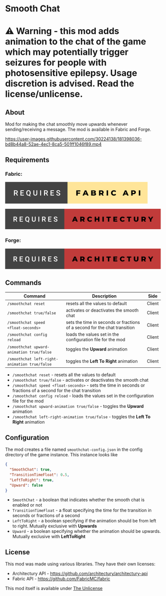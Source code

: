 # Smooth Chat

# ⚠ Warning - this mod adds animation to the chat of the game which may potentially trigger seizures for people with photosensitive epilepsy. Usage discretion is advised. Read the license/unlicense.

## About

Mod for making the chat smoothly move upwards whenever sending/receiving a message.
The mod is available in Fabric and Forge.

https://user-images.githubusercontent.com/30224138/181398036-bd8b44a8-52ae-4ec1-8ca5-501ff1046f89.mp4


## Requirements

### Fabric:

[![Requires Fabric API](./resources/requires-fabric-api.svg)](https://github.com/FabricMC/fabric)

[![Requires Architectury](./resources/requires-architectury.svg)](https://github.com/architectury/architectury-api)

### Forge:

[![Requires Architectury](./resources/requires-architectury.svg)](https://github.com/architectury/architectury-api)

## Commands

| Command                                       | Description                                                               | Side   |
|-----------------------------------------------|---------------------------------------------------------------------------|--------|
| `/smoothchat reset`                           | resets all the values to default                                          | Client |
| `/smoothchat true/false`                      | activates or deactivates the smooth chat                                  | Client |
| `/smoothchat speed <float-seconds>`           | sets the time in seconds or fractions of a second for the chat transition | Client |
| `/smoothchat config reload`                   | loads the values set in the configuration file for the mod                | Client |
| `/smoothchat upward-animation true/false`     | toggles the **Upward** animation                                          | Client |
| `/smoothchat left-right-animation true/false` | toggles the **Left To Right** animation                                   | Client |

- `/smoothchat reset` - resets all the values to default
- `/smoothchat true/false` - activates or deactivates the smooth chat
- `/smoothchat speed <float-seconds>` - sets the time in seconds or fractions of a second for the chat transition
- `/smoothchat config reload` - loads the values set in the configuration file for the mod
- `/smoothchat upward-animation true/false` - toggles the **Upward** animation
- `/smoothchat left-right-animation true/false` - toggles the **Left To Right** animation
## Configuration

The mod creates a file named `smoothchat-config.json` in the config directory of the game instance.
This instance looks like

```json
{
  "SmoothChat": true,
  "TransitionTimeFloat": 0.5,
  "LeftToRight": true,
  "Upward": false
}
```

- `SmoothChat` - a boolean that indicates whether the smooth chat is enabled or not
- `TransitionTimeFloat` - a float specifying the time for the transition in seconds or fractions of a second
- `LeftToRight` - a boolean specifying if the animation should be from left to right. Mutually exclusive with **Upwards**
- `Upward` - a boolean specifying whether the animation should be upwards. Mutually exclusive with **LeftToRight**

## License

This mod was made using various libraries. They have their own licenses:

- Architectury API - https://github.com/architectury/architectury-api 
- Fabric API - https://github.com/FabricMC/fabric

This mod itself is available under [The Unlicense](https://unlicense.org/)
